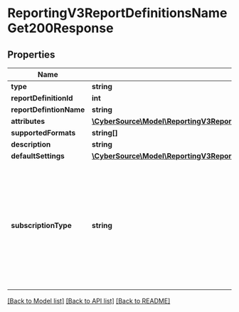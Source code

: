 # ReportingV3ReportDefinitionsNameGet200Response

## Properties
Name | Type | Description | Notes
------------ | ------------- | ------------- | -------------
**type** | **string** |  | [optional] 
**reportDefinitionId** | **int** |  | [optional] 
**reportDefintionName** | **string** |  | [optional] 
**attributes** | [**\CyberSource\Model\ReportingV3ReportDefinitionsNameGet200ResponseAttributes[]**](ReportingV3ReportDefinitionsNameGet200ResponseAttributes.md) |  | [optional] 
**supportedFormats** | **string[]** |  | [optional] 
**description** | **string** |  | [optional] 
**defaultSettings** | [**\CyberSource\Model\ReportingV3ReportDefinitionsNameGet200ResponseDefaultSettings**](ReportingV3ReportDefinitionsNameGet200ResponseDefaultSettings.md) |  | [optional] 
**subscriptionType** | **string** | &#39;The subscription type for which report definition is required. By default the type will be CUSTOM.&#39; Valid Values: - &#39;CLASSIC&#39; - &#39;CUSTOM&#39; - &#39;STANDARD&#39; | [optional] 

[[Back to Model list]](../README.md#documentation-for-models) [[Back to API list]](../README.md#documentation-for-api-endpoints) [[Back to README]](../README.md)


